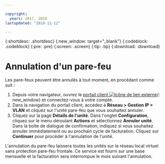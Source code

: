 ```yaml
---

copyright:
  years: 2017, 2018
lastupdated: "2018-11-12"

---
```


{:shortdesc: .shortdesc}
{:new_window: target="_blank"}
{:codeblock: .codeblock}
{:pre: .pre}
{:screen: .screen}
{:tip: .tip}
{:download: .download}

# Annulation d'un pare-feu

Les pare-feux peuvent être annulés à tout moment, en procédant comme suit :

1. Depuis votre navigateur, ouvrez le [portail client ![Icône de lien externe](../../icons/launch-glyph.svg "Icône de lien externe")](https://control.softlayer.com/){: new_window} et connectez-vous à votre compte.
2. Dans la navigation du portail client, accédez à **Réseau > Gestion IP > VLAN** et cliquez sur l'unité pare-feu que vous souhaitez annuler.
3. Cliquez sur la page **Détails de l'unité**. Dans l'onglet **Configuration**, cliquez sur le menu déroulant **Actions** et sélectionnez **Annuler unité**. Dans la boîte de dialogue de confirmation, indiquez si vous souhaitez annuler immédiatement ou au prochain cycle de facturation. Cliquez sur **Continuer** pour procéder à l'annulation de l'unité.

L'annulation du pare-feu laissera toutes les unités sur le réseau local virtuel sans protection pare-feu frontale. Ce service est fourni sur une base mensuelle et la facturation sera interrompue le mois suivant l'annulation.

